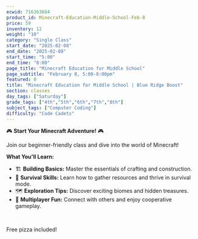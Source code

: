 ```yaml
---
ecwid: 716363684
product_id: Minecraft-Education-Middle-School-Feb-8
price: 59
inventory: 12
weight: "10"
category: "Single Class"
start_date: "2025-02-08"
end_date: "2025-02-08"
start_time: "5:00"
end_time: "8:00"
page_title: "Minecraft Education for Middle School"
page_subtitle: "February 8, 5:00-8:00pm"
featured: 0
title: "Minecraft Education for Middle School | Blue Ridge Boost"
section: classes
day_tags: ["Saturday"]
grade_tags: ["4th","5th","6th","7th","8th"]
subject_tags: ["Computer Coding"]
difficulty: "Code Cadets"
---
```

<p>🎮 <strong>Start Your Minecraft Adventure!</strong> 🎮</p><p>Join our beginner-friendly class and dive into the world of Minecraft!</p><p><strong>What You'll Learn:</strong></p><ul> <li>🏗️ <strong>Building Basics:</strong> Master the essentials of crafting and construction.</li> <li>🌿 <strong>Survival Skills:</strong> Learn how to gather resources and thrive in survival mode.</li> <li>🗺️ <strong>Exploration Tips:</strong> Discover exciting biomes and hidden treasures.</li> <li>👥 <strong>Multiplayer Fun:</strong> Connect with others and enjoy cooperative gameplay.</li></ul><p><br></p><p>Free pizza included!</p>
